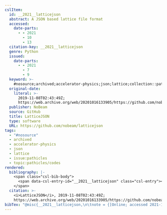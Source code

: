 ```yaml
---
cslItem:
  id: __2021__latticejson
  abstract: A JSON based lattice file format
  accessed:
    date-parts:
      - - 2021
        - 10
        - 13
  citation-key: __2021__latticejson
  genre: Python
  issued:
    date-parts:
      - - 2021
        - 7
        - 9
  keyword: >-
    #nosource;archived;accelerator-physics;json;lattice;collection::pathicles::codes
  original-date:
    literal: >-
      2019-11-08T02:43:49Z;
      https://web.archive.org/web/20201016133905/https://github.com/nobeam/latticejson
  publisher: NoBeam
  source: GitHub
  title: LatticeJSON
  type: software
  URL: https://github.com/nobeam/latticejson
tags:
  - "#nosource"
  - archived
  - accelerator-physics
  - json
  - lattice
  - issue:pathicles
  - topic:pathicles/codes
rendered:
  bibliography: |-
    <span class="csl-bib-body">
      <span data-csl-entry-id="__2021__latticejson" class="csl-entry"><i>LatticeJSON</i>. 2021. [Python]. NoBeam. <a href='https://github.com/nobeam/latticejson'>https://github.com/nobeam/latticejson</a> (Original work published 2019-11-08T02:43:49Z; https://web.archive.org/web/20201016133905/https://github.com/nobeam/latticejson)</span>
    </span>
  citation: >-
    <i>LatticeJSON</i>, 2019-11-08T02:43:49Z;
    https://web.archive.org/web/20201016133905/https://github.com/nobeam/latticejson/2021
bibTex: "@misc{__2021__latticejson,\n\tnote = {[Online; accessed 2021-10-13]},\n\tyear = {2021},\n\tmonth = {jul 9},\n\tpublisher = {NoBeam},\n\ttitle = {LatticeJSON},\n\ttype = {Python},\n}\n\n"
---
```

